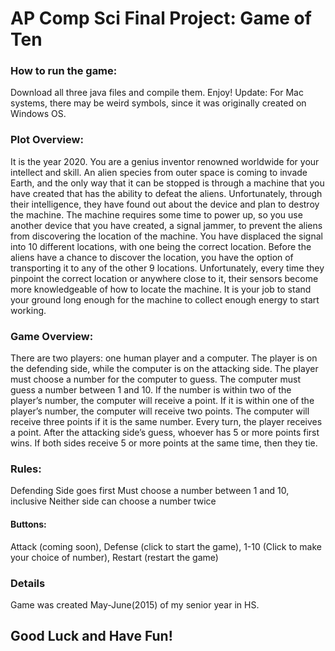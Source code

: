# AP Comp Sci Final Project: Game of Ten


<h3>How to run the game:</h3>
Download all three java files and compile them. Enjoy!
Update: For Mac systems, there may be weird symbols, since it was originally created on Windows OS.
<h3>Plot Overview:</h3>
It is the year 2020. You are a genius inventor renowned worldwide for your intellect and skill. An alien species from outer space is coming to invade Earth, and the only way that it can be stopped is through a machine that you have created that has the ability to defeat the aliens. Unfortunately, through their intelligence, they have found out about the device and plan to destroy the machine. The machine requires some time to power up, so you use another device that you have created, a signal jammer, to prevent the aliens from discovering the location of the machine. You have displaced the signal into 10 different locations, with one being the correct location. Before the aliens have a chance to discover the location, you have the option of transporting it to any of the other 9 locations. Unfortunately, every time they pinpoint the correct location or anywhere close to it, their sensors become more knowledgeable of how to locate the machine. It is your job to stand your ground long enough for the machine to collect enough energy to start working. 
<h3>Game Overview:</h3>
There are two players: one human player and a computer. The player is on the defending side, while the computer is on the attacking side. The player must choose a number for the computer to guess. The computer must guess a number between 1 and 10. If the number is within two of the player’s number, the computer will receive a point. If it is within one of the player’s number, the computer will receive two points. The computer will receive three points if it is the same number. Every turn, the player receives a point. After the attacking side’s guess, whoever has 5 or more points first wins. If both sides receive 5 or more points at the same time, then they tie.
<h3>Rules:</h3>
Defending Side goes first
Must choose a number between 1 and 10, inclusive
Neither side can choose a number twice
<h4>Buttons:</h4>
Attack (coming soon), Defense (click to start the game), 1-10 (Click to make your choice of number), Restart (restart the game)
<h3>Details</h3>
Game was created May-June(2015) of my senior year in HS.
<h2>Good Luck and Have Fun!</h2>
